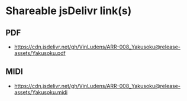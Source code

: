 # Shareable jsDelivr link(s)
## PDF
- https://cdn.jsdelivr.net/gh/VinLudens/ARR-008_Yakusoku@release-assets/Yakusoku.pdf
## MIDI
- https://cdn.jsdelivr.net/gh/VinLudens/ARR-008_Yakusoku@release-assets/Yakusoku.midi
